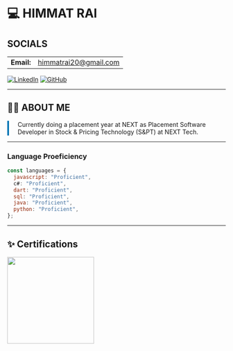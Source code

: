 # 💻 HIMMAT RAI

## SOCIALS

<table>
  <tr>
    <td><b>Email:</b></td>
    <td><a href="mailto:himmatrai20@gmail.com">himmatrai20@gmail.com</a></td>
  </tr>
</table>

<div align="start">
  
[![LinkedIn](https://img.shields.io/badge/LinkedIn-0077B5?style=for-the-badge&logo=linkedin&logoColor=white)](https://www.linkedin.com/in/himmat1241/)
[![GitHub](https://img.shields.io/badge/GitHub-100000?style=for-the-badge&logo=github&logoColor=white)](https://github.com/himmat12)

</div>

---

## 👨‍💻 ABOUT ME

<div style="border-left: 4px solid #0077B5; padding-left: 20px; margin: 10px 0;">
Currently doing a placement year at NEXT as Placement Software Developer in Stock & Pricing Technology (S&PT) at NEXT Tech.
</div>

---

### Language Proeficiency
```js
const languages = {
  javascript: "Proficient",
  c#: "Proficient",
  dart: "Proficient",
  sql: "Proficient",
  java: "Proficient",
  python: "Proficient",
};
```

---

## ✨ Certifications
<img src="https://cdn-uploads.huggingface.co/production/uploads/noauth/hY2_ZmOVPVRO-Mki33BkF.webp" style="height:200px;"/>
